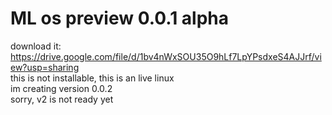 # ML os preview 0.0.1 alpha
download it: https://drive.google.com/file/d/1bv4nWxSOU35O9hLf7LpYPsdxeS4AJJrf/view?usp=sharing
<br>this is not installable, this is an live linux
<br>im creating version 0.0.2
<br>sorry, v2 is not ready yet
